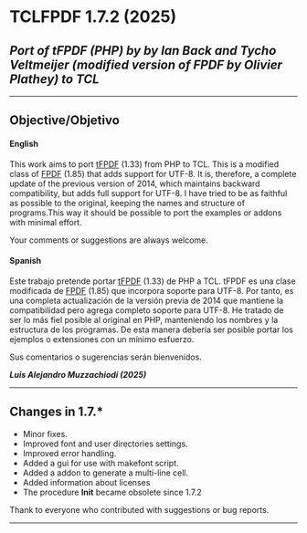 # **TCLFPDF 1.7.2 (2025)** #
## *Port of tFPDF (PHP) by  by Ian Back and Tycho Veltmeijer (modified version of FPDF by Olivier Plathey) to TCL* ##

----------

## Objective/Objetivo ##

#### English #####

This work aims to port [tFPDF]("http://www.fpdf.org/en/script/script92.php") (1.33) from PHP to TCL. This is a modified class of [FPDF]("http://www.fpdf.org/") (1.85) that adds support for UTF-8.
It is, therefore, a complete update of the previous version of 2014, which maintains backward compatibility, but adds full support for UTF-8.
I have tried to be as faithful as possible to the original, keeping the names and structure of programs.This way it should be possible to port the examples or addons with minimal effort.

Your comments or suggestions are always welcome.

#### Spanish ####

Este trabajo pretende portar [tFPDF]("http://www.fpdf.org/en/script/script92.php") (1.33) de PHP a TCL. tFPDF es una clase modificada de [FPDF]("http://www.fpdf.org/") (1.85) que incorpora soporte para UTF-8.
Por tanto, es una completa actualización de la versión previa de 2014 que mantiene la compatibilidad pero agrega completo soporte para UTF-8.
He tratado de ser lo más fiel posible al original en PHP, manteniendo los nombres y la estructura de los programas. De esta manera debería ser posible portar los ejemplos o extensiones con un mínimo esfuerzo.

Sus comentarios o sugerencias serán bienvenidos.

__*Luis Alejandro Muzzachiodi (2025)*__


----------
## Changes in 1.7.* ##

* Minor fixes.
* Improved font and user directories settings.
* Improved error handling.
* Added a gui for use with makefont script.
* Added a addon to generate a multi-line cell.
* Added information about licenses
* The procedure **Init** became obsolete since 1.7.2

Thank to everyone who contributed with suggestions or bug reports.

----------